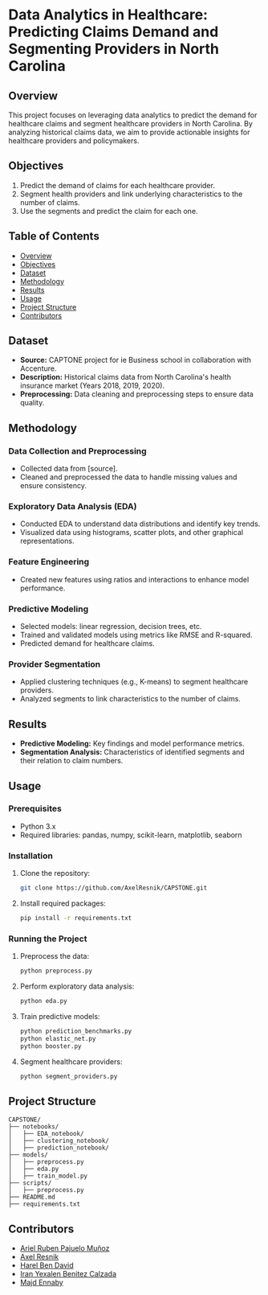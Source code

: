 # Data Analytics in Healthcare: Predicting Claims Demand and Segmenting Providers in North Carolina

## Overview
This project focuses on leveraging data analytics to predict the demand for healthcare claims and segment healthcare providers in North Carolina. By analyzing historical claims data, we aim to provide actionable insights for healthcare providers and policymakers.

## Objectives
1. Predict the demand of claims for each healthcare provider.
2. Segment health providers and link underlying characteristics to the number of claims.
3. Use the segments and predict the claim for each one.

## Table of Contents
- [Overview](#overview)
- [Objectives](#objectives)
- [Dataset](#dataset)
- [Methodology](#methodology)
- [Results](#results)
- [Usage](#usage)
- [Project Structure](#project-structure)
- [Contributors](#contributors)

## Dataset
- **Source:** CAPTONE project for ie Business school in collaboration with Accenture.
- **Description:** Historical claims data from North Carolina's health insurance market (Years 2018, 2019, 2020).
- **Preprocessing:** Data cleaning and preprocessing steps to ensure data quality.

## Methodology
### Data Collection and Preprocessing
- Collected data from [source].
- Cleaned and preprocessed the data to handle missing values and ensure consistency.

### Exploratory Data Analysis (EDA)
- Conducted EDA to understand data distributions and identify key trends.
- Visualized data using histograms, scatter plots, and other graphical representations.

### Feature Engineering
- Created new features using ratios and interactions to enhance model performance.

### Predictive Modeling
- Selected models: linear regression, decision trees, etc.
- Trained and validated models using metrics like RMSE and R-squared.
- Predicted demand for healthcare claims.

### Provider Segmentation
- Applied clustering techniques (e.g., K-means) to segment healthcare providers.
- Analyzed segments to link characteristics to the number of claims.

## Results
- **Predictive Modeling:** Key findings and model performance metrics.
- **Segmentation Analysis:** Characteristics of identified segments and their relation to claim numbers.

## Usage
### Prerequisites
- Python 3.x
- Required libraries: pandas, numpy, scikit-learn, matplotlib, seaborn

### Installation
1. Clone the repository:
    ```bash
    git clone https://github.com/AxelResnik/CAPSTONE.git
    ```
2. Install required packages:
    ```bash
    pip install -r requirements.txt
    ```

### Running the Project
1. Preprocess the data:
    ```bash
    python preprocess.py
    ```
2. Perform exploratory data analysis:
    ```bash
    python eda.py
    ```
3. Train predictive models:
    ```bash
    python prediction_benchmarks.py
    python elastic_net.py
    python booster.py
    ```
4. Segment healthcare providers:
    ```bash
    python segment_providers.py
    ```

## Project Structure
```
CAPSTONE/
├── notebooks/
│   ├── EDA_notebook/
│   ├── clustering_notebook/
│   ├── prediction_notebook/
├── models/
│   ├── preprocess.py
│   ├── eda.py
│   ├── train_model.py
├── scripts/
│   ├── preprocess.py
├── README.md
├── requirements.txt
```

## Contributors
- [Ariel Ruben Pajuelo Muñoz](https://github.com/pachacutexx)
- [Axel Resnik](https://github.com/axelresnik)
- [Harel Ben David](https://github.com/harelbendavid)
- [Iran Yexalen Benitez Calzada](https://github.com/iran-benitez)
- [Majd Ennaby](https://github.com/majdennaby)
